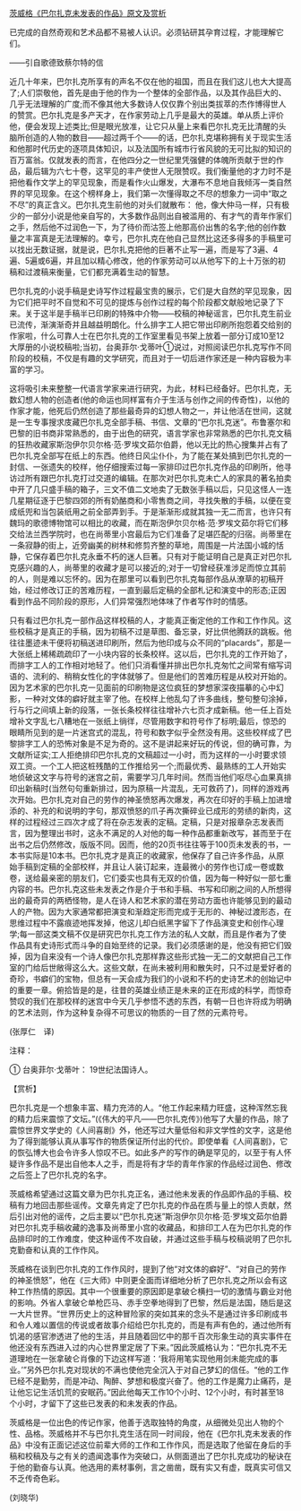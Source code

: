 [茨威格《巴尔扎克未发表的作品》原文及赏析](https://www.vrrw.net/wx/12007.html)

已完成的自然奇观和艺术品都不易被人认识。必须钻研其孕育过程，才能理解它们。

——引自歌德致蔡尔特的信

近几十年来，巴尔扎克所享有的声名不仅在他的祖国，而且在我们这儿也大大提高了;人们崇敬他，首先是由于他的作为一个整体的全部作品，以及其作品巨大的、几乎无法理解的广度;而不像其他大多数诗人仅仅靠个别出类拔萃的杰作博得世人的赞赏。巴尔扎克是多产天才，在作家劳动上几乎是最大的英雄。单从质上评价他，便会发现上述类比;但是眼光放准，让它只从量上来看巴尔扎克无比清醒的头脑所创造的人物的数目——超过两千个——的话，巴尔扎克堪称拥有关于现实生活和他那时代历史的逐项具体知识，以及法国所有城市行省风貌的无可比拟的知识的百万富翁。仅就发表的而言，在他四分之一世纪里凭强健的体魄所贡献于世的作品，最后辑为六七十卷，这罕见的丰产使世人无限赞叹。我们衡量他的才力时不是把他看作文学上的罕见现象，而是看作火山爆发，大瀑布不息地自我倾泻一类自然界的罕见现象。在这个榜样身上，我们第一次懂得取之不尽的想象力一词中“取之不尽”的真正含义。巴尔扎克生前他的对头们就散布： 他，像大仲马一样，只有极少的一部分小说是他亲自写的，大多数作品则出自被滥用的、有才气的青年作家们之手，然后他不过润色一下，为了待价而沽签上他那高价出售的名字;他的创作数量之丰富真是无法理解的。幸亏，巴尔扎克在他自己显然比这还多得多的手稿里可以找出无数证据，就是说，巴尔扎克把他的巨著不止写一遍，而是写了3遍、4遍、5遍或6遍，并且加以精心修改，他的作家劳动可以从他写下的上十万张的初稿和过渡稿来衡量，它们都充满着生动的智慧。



巴尔扎克的小说手稿是史诗写作过程最宝贵的展示，它们是大自然的罕见现象，因为它们把平时不自觉和不可见的提炼与创作过程的每个阶段都文献般地记录了下来。关于这半是手稿半已印刷的特殊中介物——校稿的神秘谣言，巴尔扎克生前业已流传，渐演渐奇并且越益明朗化。什么排字工人把它带出印刷所抱怨着交给别的作家啦，什么可靠人士在巴尔扎克的工作室里看见书架上放着一部分订成10至12大厚册的小说校稿啦;当初，台奥菲尔·戈蒂叶①说过，对照阅读巴尔扎克写作不同阶段的校稿，不仅是有趣的文学研究，而且对于一切后进作家还是一种内容极为丰富的学习。

这将吸引未来整整一代语言学家来进行研究，为此，材料已经备好。巴尔扎克，无数幻想人物的创造者(他的命运也同样富有介于生活与创作之间的传奇性)，以他的作家才能，他死后仍然创造了那些最奇异的幻想人物之一，并让他活在世间，这就是一生专事搜求庋藏巴尔扎克全部手稿、书信、文章的“巴尔扎克迷”。布鲁塞尔和巴黎的旧书商非常熟悉的，由于出色的研究，语言学家也非常熟悉的巴尔扎克文稿的狂热收藏家斯泡伊尔贝尔格·范·罗埃文茹尔伯爵，他以无比的热心搜集并占有了巴尔扎克全部写在纸上的东西。他终日风尘仆仆，为了能在某处搞到巴尔扎克的一封信、一张遗失的校样，他仔细搜索过每一家排印过巴尔扎克作品的印刷所，他寻访过所有跟巴尔扎克打过交道的编辑。在那次对巴尔扎克未亡人的家具的著名拍卖中开了几只盛手稿的箱子，三文不值二文地卖了无数张手稿以后，只见这怪人一连几星期征逐于巴黎四郊的所有奶酪商和小零售商之间，寻找失散的手稿，以便在变成纸兜和当包装纸用之前全部弄到手。于是渐渐形成就其独一无二而言，也许只有魏玛的歌德博物馆可以相比的收藏，而在斯泡伊尔贝尔格·范·罗埃文茹尔将它们移交给法兰西学院时，也在尚蒂里小宫最后为它们准备了足堪匹配的归宿。尚蒂里在一条寂静的街上，近旁幽美的树林和修剪齐整的草地，周围是一片法国小城的恬静，它保存着巴尔扎克永垂不朽的迷人巨著。只有对于能证明自己是真正对巴尔扎克感兴趣的人，尚蒂里的收藏才是可以接近的;对于一切曾经获准涉足而惊立其前的人，则是难以忘怀的。因为在那里可以看到巴尔扎克每部作品从潦草的初稿开始，经过修改订正的苦难历程，一直到最后定稿的全部札记和演变中的形态;正因看到作品不同阶段的原形，人们异常强烈地体味了作者写作时的情感。

只有看过巴尔扎克一部作品这样校稿的人，才能真正衡定他的工作和工作作风。这些校稿才是真正的手稿，因为初稿不过是草图、备忘录，好比供他腾跃的跳板。他往往墨迹未干便将初稿送进印刷所，然后为他印成与众不同的“placards”，那是一大张纸上稀稀疏疏印了一小块内容的长条校样。这以后，巴尔扎克的工作开始了，而排字工人的工作相对地轻了。他们只消看懂并排出巴尔扎克匆忙之间常有缩写词语的、流利的、稍稍女性化的字体就够了。但是他们的苦难历程是从校对开始的。因为艺术家的巴尔扎克一见面前的印刷物是这位疯狂的梦想家深夜描摹的心中幻影，一种对文体的癖好就主宰了他。在校样上他乱勾了许多曲线，整句整句涂掉，行与行之间填上新的段落，一张长条校样往往增补六七页才成新稿。他一任上百处增补文字乱七八糟地在一张纸上徜徉，尽管用数字和符号作了标明;最后，惊恐的眼睛所见到的是一片迷宫式的混乱，符号和数字似乎全然没有用。这些校样成了巴黎排字工人的恐怖对象是不足为奇的。这不是讲起来好玩的传说，但的确可靠，为文献所证实;工人拒绝排印巴尔扎克的文稿超过一小时，而为这样的一小时要求领双工资。一个工人把这桩残酷的工作推给另一个;而最优秀、最熟练的工人开始实地侦破这文字与符号的迷宫之前，需要学习几年时间。然而当他们呕尽心血果真排印出新稿时(当然句句重新排过，因为原稿一片混乱，无可救药了)，同样的游戏再次开始。巴尔扎克对自己的劳作的神圣愤怒再次爆发，再次在印好的手稿上加进增添的、补充的和说明的字句，那双愤怒的爪子再次撕碎业已成形的劳绩的新肉，这样的过程经过三四次才成了将在杂志发表的定稿。定稿，只是对报章杂志发表而言，因为整理出书时，这永不满足的人对他的每一种作品都重新改写，甚而至于在出书之后仍然修改，版版不同。因而，他的20页书往往等于100页未发表的书，一本书实际是10本书。巴尔扎克才是真正的收藏家，他保存了自己许多作品，从原始手稿到定稿的全部校样，并且让人装订起来，连最微小的劳作也订成一卷或数卷，送给最亲密的朋友们，它们委实也具有无双的价值，因为每一种好似一部七重内容的书。巴尔扎克这些未发表之作是介于书和手稿、书写和印刷之间的人所想得出的最奇异的两栖怪物，是人在诗人和艺术家的潜在劳动方面也许能够见到的最动人的产物。因为大家通常都把演变和渐趋定形而完成于无形的、神秘过渡形态，在思维过程中不露痕迹地挥发掉，他这儿却白纸黑字留下了作品演变史和创作心理学;每一部这类文稿不仅是研究巴尔扎克工作方法的私人文献，而且是作者为了使作品具有史诗形式而斗争的自始至终的记录。我们必须感谢的是，他没有把它们毁掉，因为自来没有一个诗人像巴尔扎克那样靠这些形式独一无二的文献把自己工作室的门给后世敞得这么大。这些文献，在尚未被利用和散失时，只不过是爱好者的奇珍，书癖们的宝物，但总有一天会成为我们的小说和不朽的史诗艺术的创始记中的重要一章。俯拾皆是的是，往昔的英雄业绩正是未来的正在形成的科学，而惊奇赞叹的我们在那校样的迷宫中今天几乎参悟不透的东西，有朝一日也许将成为明确的艺术法则，作为这种复杂得不可思议的物质的一目了然的元素符号。

(张厚仁　译)

注释：

① 台奥菲尔·戈蒂叶： 19世纪法国诗人。

【赏析】

巴尔扎克是一个想象丰富、精力充沛的人。“他工作起来精力旺盛，这种浑然忘我的精力后来震惊了文坛。”(《伟大的平凡——巴尔扎克传》)他写了大量的作品，除了震惊世界文学史的《人间喜剧》外，他还写过大量低俗和非文学性的文字，这是他为了得到能够认真从事写作的物质保证所付出的代价。即使单看《人间喜剧》，它的恢弘博大也会令许多人惊叹不已。如此多产的写作的确是罕见的，以至于有人怀疑许多作品不是出自他本人之手，而是将有才华的青年作家的作品经过润色、修改之后签上了巴尔扎克的名字。

茨威格希望通过这篇文章为巴尔扎克正名，通过他未发表的作品即作品的手稿、校稿有力地回击那些谣传。文章先肯定了巴尔扎克的作品在质与量上的惊人贡献，然后引出对他的谣传，之后主要以“巴尔扎克迷”斯泡伊尔贝尔格·范·罗埃文茹尔伯爵对巴尔扎克手稿收藏的逸事及尚蒂里小宫的收藏品，和排印工人在为巴尔扎克的作品排印时的工作难度，使这种谣传不攻自破，并通过这些手稿与校稿说明了巴尔扎克勤奋和认真的工作作风。

茨威格在谈到巴尔扎克的工作作风时，提到了他“对文体的癖好”、“对自己的劳作的神圣愤怒”，他在《三大师》中则更全面而详细地分析了巴尔扎克之所以会有这种工作热情的原因。其中一个很重要的原因即是拿破仑横扫一切的激情与霸业对他的影响。外省人拿破仑单枪匹马、赤手空拳地得到了巴黎，然后是法国，随后是这一大片世界。“世界历史上的这种冒险家的突如其来的念头不是通过许多印刷成书和令人难以置信的传说或者故事介绍给巴尔扎克的，而是有声有色的，通过他所有饥渴的感官渗透进了他的生活，并且随着回忆中的那千百次形象生动的真实事件在他还没有东西进入过的内心世界里定居了下来。”因此茨威格认为：“巴尔扎克不无道理地在一张拿破仑肖像的下边这样写道：‘我将用笔实现他用剑未能完成的事业。’”另外巴尔扎克对现状的不满也使他完全沉入于对自己梦幻的信任。“他的工作已经不是勤劳，而是冲动、陶醉、梦想和极度兴奋了。他的工作是魔力止痛药，是让他忘记生活饥荒的安眠药。”因此他每天工作10个小时、12个小时，有时甚至18个小时，才留下了这些已发表的和未发表的作品。

茨威格是一位出色的传记作家，他善于选取独特的角度，从细微处见出人物的个性、品格。茨威格并不与巴尔扎克生活在同一时间段，他在《巴尔扎克未发表的作品》中没有正面记述这位前辈大师的工作和工作作风，而是选取了他留在身后的手稿和校稿及与之有关的遗闻逸事作为突破口，从侧面道出了巴尔扎克成功的秘诀在于他的勤奋与认真。他选用的素材事例，言之凿凿，既有实又有虚，既真实可信又不乏传奇色彩。

(刘晓华)

